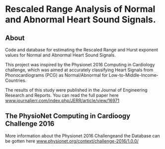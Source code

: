 # Rescaled Range Analysis of Normal and Abnormal Heart Sound Signals.

## About
Code and database for estimating the Rescaled Range and Hurst exponent values for Normal and Abnormal Heart Sound Signals.

This project was inspired by the Physionet 2016 Computing in Cardiology challenge, which was aimed at accurately classifying Heart Signals from Phonocardiograms (PCG) as Normal/Abnormal for Low-to-Middle-Income-Countries.

The results of this study were published in the Journal of Engineering Research and Reports. You can read the full paper here www.journaljerr.com/index.php/JERR/article/view/16971

## The PhysioNet Computing in Cardioogy Challenge 2016
More information about the Physionet 2016 Challengeand the Database can be gotten here www.physionet.org/context/challenge-2016/1.0.0/
